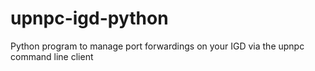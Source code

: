 upnpc-igd-python
================

Python program to manage port forwardings on your IGD via the upnpc command line client
